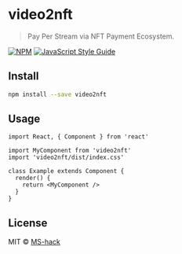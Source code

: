# video2nft

> Pay Per Stream via NFT Payment Ecosystem. 

[![NPM](https://img.shields.io/npm/v/video2nft.svg)](https://www.npmjs.com/package/video2nft) [![JavaScript Style Guide](https://img.shields.io/badge/code_style-standard-brightgreen.svg)](https://standardjs.com)

## Install

```bash
npm install --save video2nft
```

## Usage

```tsx
import React, { Component } from 'react'

import MyComponent from 'video2nft'
import 'video2nft/dist/index.css'

class Example extends Component {
  render() {
    return <MyComponent />
  }
}
```

## License

MIT © [MS-hack](https://github.com/MS-hack)
